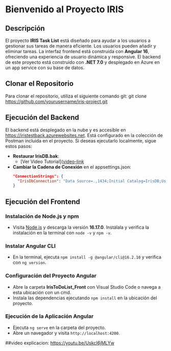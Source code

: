 # Bienvenido al Proyecto IRIS

## Descripción
El proyecto **IRIS Task List** está diseñado para ayudar a los usuarios a gestionar sus tareas de manera eficiente. Los usuarios pueden añadir y eliminar tareas. La interfaz frontend está construida con **Angular 16**, ofreciendo una experiencia de usuario dinámica y responsive. El backend de este proyecto está construido con **.NET 7.0** y desplegado en Azure en un app service con su base de datos.

## Clonar el Repositorio
Para clonar el repositorio, utiliza el siguiente comando git:
git clone https://github.com/yourusername/iris-project.git


## Ejecución del Backend
El backend está desplegado en la nube y es accesible en https://iristestback.azurewebsites.net. Está configurado en la colección de Postman incluida en el proyecto. Si deseas ejecutarlo localmente, sigue estos pasos:

- **Restaurar IrisDB.bak**:
  - [Ver Video Tutorial]([video-link](https://www.youtube.com/watch?v=5kcDdZS2hBE)
- **Cambiar la Cadena de Conexión** en el appsettings.json:
  ```json
  "ConnectionStrings": {
    "IrisDbConnection": "Data Source=.,1434;Initial Catalog=IrisDB;User ID=sa;Password=Calltech#2050;Connect Timeout=30;Encrypt=false;TrustServerCertificate=true;ApplicationIntent=ReadWrite;MultiSubnetFailover=False"
  }
## Ejecución del Frontend

### Instalación de Node.js y npm
- Visita [Node.js](https://nodejs.org/en) y descarga la versión **16.17.0**. Instálala y verifica la instalación en la terminal con `node -v` y `npm -v`.

### Instalar Angular CLI
- En la terminal, ejecuta `npm install -g @angular/cli@16.2.10` y verifica con `ng version`.

### Configuración del Proyecto Angular
- Abre la carpeta **IrisToDoList_Front** con Visual Studio Code o navega a esta ubicación con un cmd.
- Instala las dependencias ejecutando `npm install` en la ubicación del proyecto.

### Ejecución de la Aplicación Angular
- Ejecuta `ng serve` en la carpeta del proyecto.
- Abre un navegador y visita `http://localhost:4200`.

##video explicacion: https://youtu.be/UskcI6jMLYw